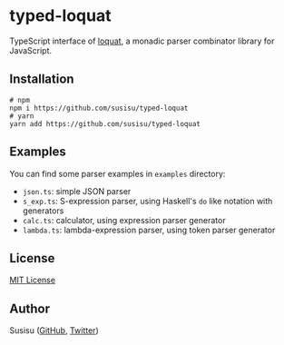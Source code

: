 # typed-loquat
TypeScript interface of [loquat](https://github.com/loquat2), a monadic parser combinator library for JavaScript.

## Installation
``` shell
# npm
npm i https://github.com/susisu/typed-loquat
# yarn
yarn add https://github.com/susisu/typed-loquat
```

## Examples
You can find some parser examples in `examples` directory:

- `json.ts`: simple JSON parser
- `s_exp.ts`: S-expression parser, using Haskell's `do` like notation with generators
- `calc.ts`: calculator, using expression parser generator
- `lambda.ts`: lambda-expression parser, using token parser generator

## License
[MIT License](http://opensource.org/licenses/mit-license.php)

## Author
Susisu ([GitHub](https://github.com/susisu), [Twitter](https://twitter.com/susisu2413))

